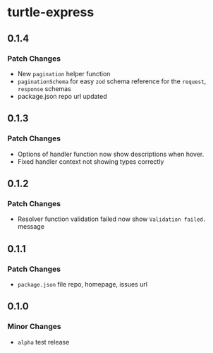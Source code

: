 # turtle-express

## 0.1.4

### Patch Changes

- New `pagination` helper function
- `paginationSchema` for easy `zod` schema reference for the `request`, `response` schemas
- package.json repo url updated

## 0.1.3

### Patch Changes

- Options of handler function now show descriptions when hover.
- Fixed handler context not showing types correctly

## 0.1.2

### Patch Changes

- Resolver function validation failed now show `Validation failed.` message

## 0.1.1

### Patch Changes

- `package.json` file repo, homepage, issues url

## 0.1.0

### Minor Changes

- `alpha` test release
